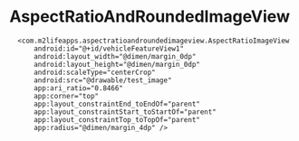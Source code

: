 # AspectRatioAndRoundedImageView
      <com.m2lifeapps.aspectratioandroundedimageview.AspectRatioImageView
          android:id="@+id/vehicleFeatureView1"
          android:layout_width="@dimen/margin_0dp"
          android:layout_height="@dimen/margin_0dp"
          android:scaleType="centerCrop"
          android:src="@drawable/test_image"
          app:ari_ratio="0.8466"
          app:corner="top"
          app:layout_constraintEnd_toEndOf="parent"
          app:layout_constraintStart_toStartOf="parent"
          app:layout_constraintTop_toTopOf="parent"
          app:radius="@dimen/margin_4dp" />
